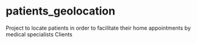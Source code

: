 # patients_geolocation
Project to locate patients in order to facilitate their home appointments by medical specialists
Clients
